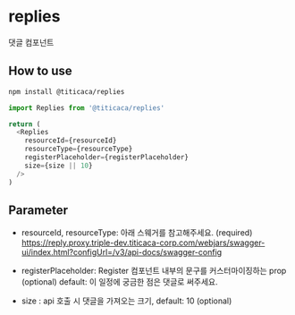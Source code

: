 # replies

댓글 컴포넌트

## How to use

```bash
npm install @titicaca/replies
```

```js
import Replies from '@titicaca/replies'

return (
  <Replies
    resourceId={resourceId}
    resourceType={resourceType}
    registerPlaceholder={registerPlaceholder}
    size={size || 10}
  />
)
```

## Parameter

- resourceId, resourceType: 아래 스웨거를 참고해주세요. (required)
  https://reply.proxy.triple-dev.titicaca-corp.com/webjars/swagger-ui/index.html?configUrl=/v3/api-docs/swagger-config

- registerPlaceholder: Register 컴포넌트 내부의 문구를 커스터마이징하는 prop (optional)
  default: 이 일정에 궁금한 점은 댓글로 써주세요.
- size : api 호출 시 댓글을 가져오는 크기, default: 10 (optional)
